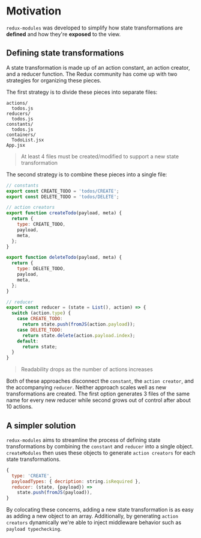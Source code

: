 # Motivation

`redux-modules` was developed to simplify how state transformations are **defined** and how they're **exposed** to the view.

## Defining state transformations

A state transformation is made up of an action constant, an action creator, and a reducer function. The Redux community has come up with two strategies for organizing these pieces.

The first strategy is to divide these pieces into separate files:
```
actions/
  todos.js
reducers/
  todos.js
constants/
  todos.js
containers/
  TodoList.jsx
App.jsx
```
> At least 4 files must be created/modified to support a new state transformation

The second strategy is to combine these pieces into a single file:
```js
// constants
export const CREATE_TODO = 'todos/CREATE';
export const DELETE_TODO = 'todos/DELETE';

// action creators
export function createTodo(payload, meta) {
  return {
    type: CREATE_TODO,
    payload,
    meta,
  };
}

export function deleteTodo(payload, meta) {
  return {
    type: DELETE_TODO,
    payload,
    meta,
  };
}

// reducer
export const reducer = (state = List(), action) => {
  switch (action.type) {
    case CREATE_TODO:
      return state.push(fromJS(action.payload));
    case DELETE_TODO:
      return state.delete(action.payload.index);
    default:
      return state;
  }
}
```
> Readability drops as the number of actions increases

Both of these approaches disconnect the `constant`, the `action creator`, and the accompanying `reducer`. Neither approach scales well as new transformations are created. The first option generates 3 files of the same name for every new reducer while second grows out of control after about 10 actions.

## A simpler solution
`redux-modules` aims to streamline the process of defining state transformations by combining the `constant`  and `reducer` into a single object. `createModules` then uses these objects to generate `action creators` for each state transformations.

```js
{
  type: 'CREATE',
  payloadTypes: { decription: string.isRequired },
  reducer: (state, {payload}) =>
    state.push(fromJS(payload)),
}
```
By colocating these concerns, adding a new state transformation is as easy as adding a new object to an array. Additionally, by generating `action creators` dynamically we're able to inject middleware behavior such as `payload typechecking`.
